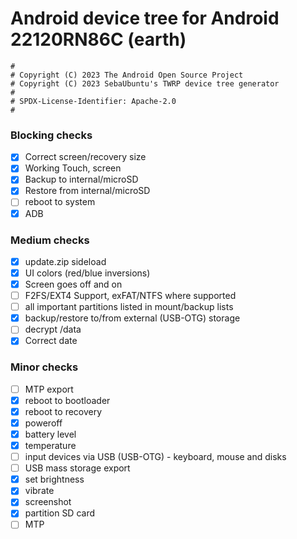 # Android device tree for Android 22120RN86C (earth)

```
#
# Copyright (C) 2023 The Android Open Source Project
# Copyright (C) 2023 SebaUbuntu's TWRP device tree generator
#
# SPDX-License-Identifier: Apache-2.0
#
```

### Blocking checks

- [X] Correct screen/recovery size
- [X] Working Touch, screen
- [X] Backup to internal/microSD
- [X] Restore from internal/microSD
- [ ] reboot to system
- [X] ADB

### Medium checks

- [X] update.zip sideload
- [X] UI colors (red/blue inversions)
- [X] Screen goes off and on
- [ ] F2FS/EXT4 Support, exFAT/NTFS where supported
- [ ] all important partitions listed in mount/backup lists
- [X] backup/restore to/from external (USB-OTG) storage
- [ ] decrypt /data
- [X] Correct date

### Minor checks

- [ ] MTP export
- [X] reboot to bootloader
- [X] reboot to recovery
- [X] poweroff
- [X] battery level
- [X] temperature
- [ ] input devices via USB (USB-OTG) - keyboard, mouse and disks
- [ ] USB mass storage export
- [X] set brightness
- [X] vibrate
- [X] screenshot
- [X] partition SD card
- [ ] MTP 
